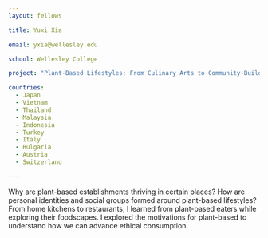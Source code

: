 ```yaml
---
layout: fellows

title: Yuxi Xia

email: yxia@wellesley.edu

school: Wellesley College

project: "Plant-Based Lifestyles: From Culinary Arts to Community-Building"

countries:
  - Japan
  - Vietnam
  - Thailand
  - Malaysia
  - Indonesia
  - Turkey
  - Italy
  - Bulgaria
  - Austria
  - Switzerland

---
```


Why are plant-based establishments thriving in certain places? How are personal identities and social groups formed around plant-based lifestyles? From home kitchens to restaurants, I learned from plant-based eaters while exploring their foodscapes. I explored the motivations for plant-based to understand how we can advance ethical consumption.

